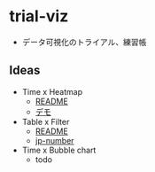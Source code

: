 # trial-viz

* データ可視化のトライアル、練習帳

## Ideas

* Time x Heatmap
  * [README](https://trial-viz.tviz.ninja/time-heatmap/)
  * [デモ](https://trial-viz.tviz.ninja/time-heatmap/demo.html)
* Table x Filter
  * [README](https://trial-viz.tviz.ninja/table-filter/)
  * [jp-number](https://trial-viz.tviz.ninja/table-filter/jpnum.html)
* Time x Bubble chart
  * todo
